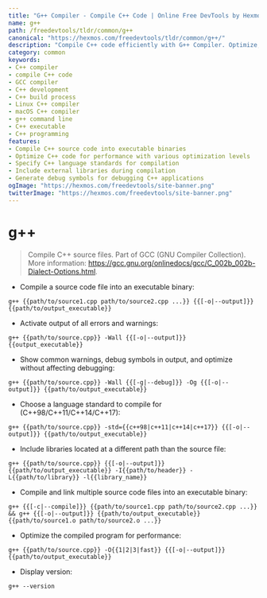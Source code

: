 ```yaml
---
title: "G++ Compiler - Compile C++ Code | Online Free DevTools by Hexmos"
name: g++
path: /freedevtools/tldr/common/g++
canonical: "https://hexmos.com/freedevtools/tldr/common/g++/"
description: "Compile C++ code efficiently with G++ Compiler. Optimize, debug, and manage dependencies for cross-platform development. Free online tool, no registration required."
category: common
keywords:
- C++ compiler
- compile C++ code
- GCC compiler
- C++ development
- C++ build process
- Linux C++ compiler
- macOS C++ compiler
- g++ command line
- C++ executable
- C++ programming
features:
- Compile C++ source code into executable binaries
- Optimize C++ code for performance with various optimization levels
- Specify C++ language standards for compilation
- Include external libraries during compilation
- Generate debug symbols for debugging C++ applications
ogImage: "https://hexmos.com/freedevtools/site-banner.png"
twitterImage: "https://hexmos.com/freedevtools/site-banner.png"
---
```


# g++

> Compile C++ source files.
> Part of GCC (GNU Compiler Collection).
> More information: <https://gcc.gnu.org/onlinedocs/gcc/C_002b_002b-Dialect-Options.html>.

- Compile a source code file into an executable binary:

`g++ {{path/to/source1.cpp path/to/source2.cpp ...}} {{[-o|--output]}} {{path/to/output_executable}}`

- Activate output of all errors and warnings:

`g++ {{path/to/source.cpp}} -Wall {{[-o|--output]}} {{output_executable}}`

- Show common warnings, debug symbols in output, and optimize without affecting debugging:

`g++ {{path/to/source.cpp}} -Wall {{[-g|--debug]}} -Og {{[-o|--output]}} {{path/to/output_executable}}`

- Choose a language standard to compile for (C++98/C++11/C++14/C++17):

`g++ {{path/to/source.cpp}} -std={{c++98|c++11|c++14|c++17}} {{[-o|--output]}} {{path/to/output_executable}}`

- Include libraries located at a different path than the source file:

`g++ {{path/to/source.cpp}} {{[-o|--output]}} {{path/to/output_executable}} -I{{path/to/header}} -L{{path/to/library}} -l{{library_name}}`

- Compile and link multiple source code files into an executable binary:

`g++ {{[-c|--compile]}} {{path/to/source1.cpp path/to/source2.cpp ...}} && g++ {{[-o|--output]}} {{path/to/output_executable}} {{path/to/source1.o path/to/source2.o ...}}`

- Optimize the compiled program for performance:

`g++ {{path/to/source.cpp}} -O{{1|2|3|fast}} {{[-o|--output]}} {{path/to/output_executable}}`

- Display version:

`g++ --version`

